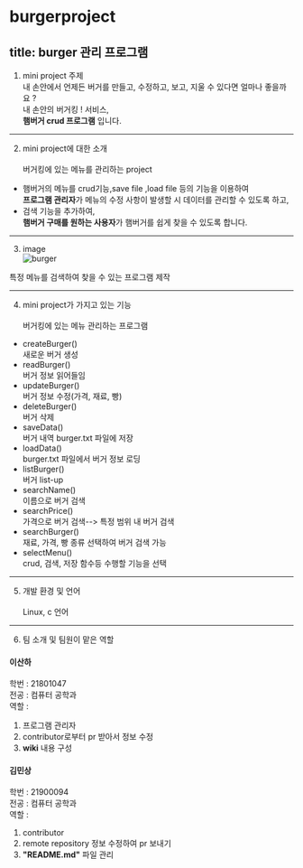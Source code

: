 # burgerproject
## title: burger 관리 프로그램

1. mini project 주제<br>
내 손안에서 언제든 버거를 만들고, 수정하고, 보고, 지울 수 있다면 얼마나 좋을까요 ?<br>
내 손안의 버거킹 ! 서비스,  
**햄버거 crud 프로그램**  입니다.
___
2. mini project에 대한 소개<br>  
버거킹에 있는 메뉴를 관리하는 project   
+ 햄버거의 메뉴를 crud기능,save file ,load file 등의 기능을 이용하여     
**프로그램 관리자**가 메뉴의 수정 사항이 발생할 시 데이터를 관리할 수 있도록 하고,  
+ 검색 기능을 추가하여,  
**햄버거 구매를 원하는 사용자**가 햄버거를 쉽게 찾을 수 있도록 합니다.  
___
3. image <br>
 ![burger](https://user-images.githubusercontent.com/48049882/166153412-6b89246b-c449-4f38-b82e-894a4db9d244.jpg)

특정 메뉴를 검색하여 찾을 수 있는 프로그램 제작

___
4. mini project가 가지고 있는 기능 <br>  
버거킹에 있는 메뉴 관리하는 프로그램  
* createBurger()  
  새로운 버거 생성
* readBurger()  
  버거 정보 읽어들임
* updateBurger()   
  버거 정보 수정(가격, 재료, 빵)  
* deleteBurger()  
   버거 삭제
* saveData()  
  버거 내역 burger.txt 파일에 저장 
* loadData()  
  burger.txt 파일에서 버거 정보 로딩  
* listBurger()  
  버거 list-up 
* searchName()  
  이름으로 버거 검색  
* searchPrice() <br>
  가격으로 버거 검색--> 특정 범위 내 버거 검색  
* searchBurger() <br>
  재료, 가격, 빵 종류 선택하여 버거 검색 가능  
* selectMenu() <br>
  crud, 검색, 저장 함수등 수행할 기능을 선택   

___
5. 개발 환경 및 언어<br>  
 Linux, c 언어  
___
6. 팀 소개 및 팀원이 맡은 역할<br>  
 #### 이산하 ####  
학번 :  21801047  
전공 :  컴퓨터 공학과   
역할 :    
1. 프로그램 관리자  
2. contributor로부터 pr 받아서 정보 수정
3. **wiki** 내용 구성
       
 #### 김민상 ####
학번 :  21900094  
전공 :  컴퓨터 공학과   
역할 :  
1. contributor   
2. remote repository 정보 수정하여 pr 보내기  
3. **"README.md"** 파일 관리

